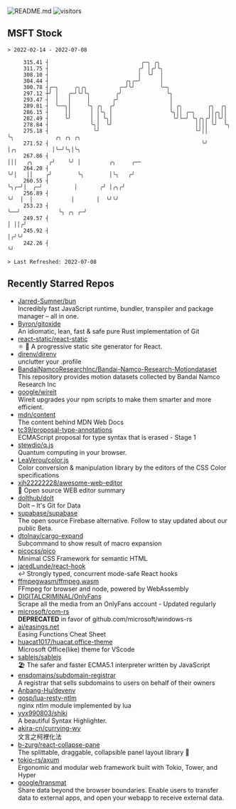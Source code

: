![README.md](https://github.com/Gerhut/Gerhut/workflows/README.md/badge.svg)
![visitors](https://visitors.vercel.app/Gerhut/Gerhut?token=8cf69d1f6813d272ef062726b6070c9be4ff72038cfe5a7ded7384a8da65d866)

## MSFT Stock

```
> 2022-02-14 - 2022-07-08

     315.41 ┤                             ╭─╮ ╭╮                                                                 
     311.75 ┤                            ╭╯ │╭╯╰╮                                                                
     308.10 ┤                            │  ╰╯  │                                                                
     304.44 ┤                        ╭╮╭─╯      │                                                                
     300.78 ┤╭─╮     ╭╮╭╮          ╭─╯╰╯        ╰─╮                                                              
     297.12 ┼╯ │   ╭─╯╰╯╰╮        ╭╯              ╰╮                                                             
     293.47 ┤  │   │     │       ╭╯                │                                                             
     289.81 ┤  ╰──╮│     ╰╮ ╭╮  ╭╯                 │ ╭╮        ╭╮  ╭╮                                            
     286.15 ┤     ││      │ │╰╮ │                  ╰╮││ ╭─╮    ││╭╮││                                            
     282.49 ┤     ╰╯      │ │ ╰╮│                   ╰╯╰─╯ ╰╮╭╮╭╯││╰╯│                                            
     278.84 ┤             ╰╮│  ╰╯                          ││││ ╰╯  ╰╮                                           
     275.18 ┤              ╰╯                              ╰╯││      ╰╮             ╭╮ ╭╮ ╭╮                     
     271.52 ┤                                                ╰╯       │╭╮           │╰─╯╰╮│╰╮                    
     267.86 ┤                                                         │││   ╭╮     ╭╯    ╰╯ │         ╭╮     ╭── 
     264.20 ┤                                                         ╰╯│   ││    ╭╯        ╰╮        │╰╮   ╭╯   
     260.55 ┤                                                           ╰╮╭─╯│  ╭─╯          │       ╭╯ │╭╮╭╯    
     256.89 ┤                                                            ╰╯  │  │            │       │  ╰╯╰╯     
     253.23 ┤                                                                ╰──╯            ╰╮ ╭╮ ╭─╯           
     249.57 ┤                                                                                 │ ││╭╯             
     245.92 ┤                                                                                 │╭╯╰╯              
     242.26 ┤                                                                                 ╰╯                 

> Last Refreshed: 2022-07-08
```

## Recently Starred Repos

- [Jarred-Sumner/bun](https://github.com/Jarred-Sumner/bun)  
  Incredibly fast JavaScript runtime, bundler, transpiler and package manager – all in one.
- [Byron/gitoxide](https://github.com/Byron/gitoxide)  
  An idiomatic, lean, fast & safe pure Rust implementation of Git
- [react-static/react-static](https://github.com/react-static/react-static)  
  ⚛️ 🚀 A progressive static site generator for React.
- [direnv/direnv](https://github.com/direnv/direnv)  
  unclutter your .profile
- [BandaiNamcoResearchInc/Bandai-Namco-Research-Motiondataset](https://github.com/BandaiNamcoResearchInc/Bandai-Namco-Research-Motiondataset)  
  This repository provides motion datasets collected by Bandai Namco Research Inc
- [google/wireit](https://github.com/google/wireit)  
  Wireit upgrades your npm scripts to make them smarter and more efficient.
- [mdn/content](https://github.com/mdn/content)  
  The content behind MDN Web Docs
- [tc39/proposal-type-annotations](https://github.com/tc39/proposal-type-annotations)  
  ECMAScript proposal for type syntax that is erased - Stage 1
- [stewdio/q.js](https://github.com/stewdio/q.js)  
  Quantum computing in your browser.
- [LeaVerou/color.js](https://github.com/LeaVerou/color.js)  
  Color conversion & manipulation library by the editors of the CSS Color specifications
- [xjh22222228/awesome-web-editor](https://github.com/xjh22222228/awesome-web-editor)  
  🔨  Open source WEB editor summary
- [dolthub/dolt](https://github.com/dolthub/dolt)  
  Dolt – It's Git for Data
- [supabase/supabase](https://github.com/supabase/supabase)  
  The open source Firebase alternative. Follow to stay updated about our public Beta.
- [dtolnay/cargo-expand](https://github.com/dtolnay/cargo-expand)  
  Subcommand to show result of macro expansion
- [picocss/pico](https://github.com/picocss/pico)  
  Minimal CSS Framework for semantic HTML
- [jaredLunde/react-hook](https://github.com/jaredLunde/react-hook)  
  ↩ Strongly typed, concurrent mode-safe React hooks
- [ffmpegwasm/ffmpeg.wasm](https://github.com/ffmpegwasm/ffmpeg.wasm)  
  FFmpeg for browser and node, powered by WebAssembly
- [DIGITALCRIMINAL/OnlyFans](https://github.com/DIGITALCRIMINAL/OnlyFans)  
  Scrape all the media from an OnlyFans account - Updated regularly
- [microsoft/com-rs](https://github.com/microsoft/com-rs)  
  **DEPRECATED** in favor of github.com/microsoft/windows-rs
- [ai/easings.net](https://github.com/ai/easings.net)  
  Easing Functions Cheat Sheet
- [huacat1017/huacat.office-theme](https://github.com/huacat1017/huacat.office-theme)  
  Microsoft Office(like) theme for VScode
- [sablejs/sablejs](https://github.com/sablejs/sablejs)  
  🏖️ The safer and faster ECMA5.1 interpreter written by JavaScript
- [ensdomains/subdomain-registrar](https://github.com/ensdomains/subdomain-registrar)  
  A registrar that sells subdomains to users on behalf of their owners
- [Anbang-Hu/devenv](https://github.com/Anbang-Hu/devenv)  
- [gosp/lua-resty-ntlm](https://github.com/gosp/lua-resty-ntlm)  
  nginx ntlm module implemented by lua
- [yyx990803/shiki](https://github.com/yyx990803/shiki)  
  A beautiful Syntax Highlighter.
- [akira-cn/currying-wy](https://github.com/akira-cn/currying-wy)  
  文言之柯裡化法
- [b-zurg/react-collapse-pane](https://github.com/b-zurg/react-collapse-pane)  
  The splittable, draggable, collapsible panel layout library 🎉
- [tokio-rs/axum](https://github.com/tokio-rs/axum)  
  Ergonomic and modular web framework built with Tokio, Tower, and Hyper
- [google/transmat](https://github.com/google/transmat)  
  Share data beyond the browser boundaries. Enable users to transfer data to external apps, and open your webapp to receive external data.
